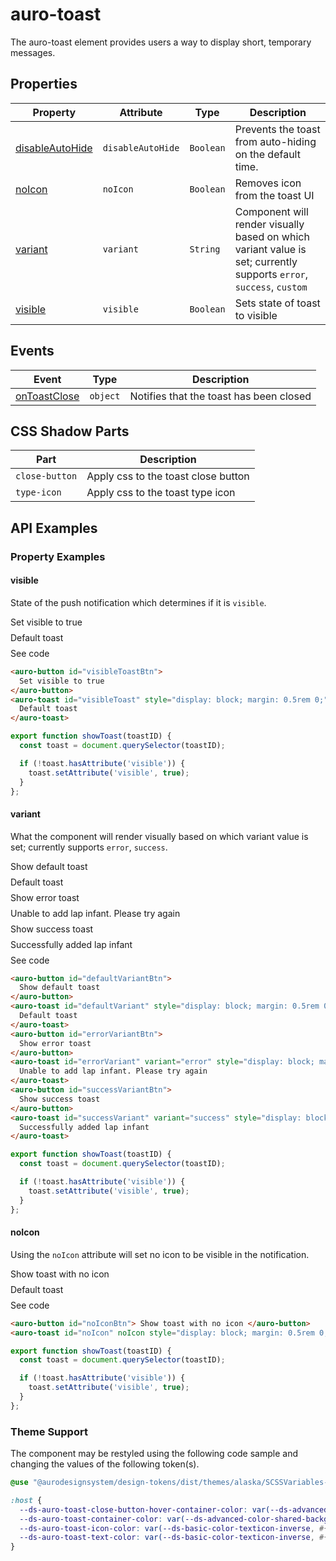 <!-- AURO-GENERATED-CONTENT:START (FILE:src=./../docs/api.md) -->
<!-- The below content is automatically added from ./../docs/api.md -->

# auro-toast

The auro-toast element provides users a way to display short, temporary messages.

## Properties

| Property          | Attribute         | Type      | Description                                      |
|-------------------|-------------------|-----------|--------------------------------------------------|
| [disableAutoHide](#disableAutoHide) | `disableAutoHide` | `Boolean` | Prevents the toast from auto-hiding on the default time. |
| [noIcon](#noIcon)          | `noIcon`          | `Boolean` | Removes icon from the toast UI                   |
| [variant](#variant)         | `variant`         | `String`  | Component will render visually based on which variant value is set; currently supports `error`, `success`, `custom` |
| [visible](#visible)         | `visible`         | `Boolean` | Sets state of toast to visible                   |

## Events

| Event          | Type     | Description                             |
|----------------|----------|-----------------------------------------|
| [onToastClose](#onToastClose) | `object` | Notifies that the toast has been closed |

## CSS Shadow Parts

| Part           | Description                         |
|----------------|-------------------------------------|
| `close-button` | Apply css to the toast close button |
| `type-icon`    | Apply css to the toast type icon    |
<!-- AURO-GENERATED-CONTENT:END -->

## API Examples

### Property Examples

#### visible

State of the push notification which determines if it is `visible`.

<div class="exampleWrapper">
  <!-- AURO-GENERATED-CONTENT:START (FILE:src=./../apiExamples/visible.html) -->
  <!-- The below content is automatically added from ./../apiExamples/visible.html -->
  <auro-button id="visibleToastBtn">
    Set visible to true
  </auro-button>
  <auro-toast id="visibleToast" style="display: block; margin: 0.5rem 0;">
    Default toast
  </auro-toast>
  <!-- AURO-GENERATED-CONTENT:END -->
</div>
<auro-accordion alignRight>
  <span slot="trigger">See code</span>
<!-- AURO-GENERATED-CONTENT:START (CODE:src=./../apiExamples/visible.html) -->
<!-- The below code snippet is automatically added from ./../apiExamples/visible.html -->

```html
<auro-button id="visibleToastBtn">
  Set visible to true
</auro-button>
<auro-toast id="visibleToast" style="display: block; margin: 0.5rem 0;">
  Default toast
</auro-toast>
```
<!-- AURO-GENERATED-CONTENT:END -->
<!-- AURO-GENERATED-CONTENT:START (CODE:src=./../apiExamples/showToast.js) -->
<!-- The below code snippet is automatically added from ./../apiExamples/showToast.js -->

```js
export function showToast(toastID) {
  const toast = document.querySelector(toastID);

  if (!toast.hasAttribute('visible')) {
    toast.setAttribute('visible', true);
  }
};
```
<!-- AURO-GENERATED-CONTENT:END -->
</auro-accordion>

#### variant

What the component will render visually based on which variant value is set; currently supports `error`, `success`.

<div class="exampleWrapper">
  <!-- AURO-GENERATED-CONTENT:START (FILE:src=./../apiExamples/variant.html) -->
  <!-- The below content is automatically added from ./../apiExamples/variant.html -->
  <auro-button id="defaultVariantBtn">
    Show default toast
  </auro-button>
  <auro-toast id="defaultVariant" style="display: block; margin: 0.5rem 0;">
    Default toast
  </auro-toast>
  <auro-button id="errorVariantBtn">
    Show error toast
  </auro-button>
  <auro-toast id="errorVariant" variant="error" style="display: block; margin: 0.5rem 0;">
    Unable to add lap infant. Please try again
  </auro-toast>
  <auro-button id="successVariantBtn">
    Show success toast
  </auro-button>
  <auro-toast id="successVariant" variant="success" style="display: block; margin: 0.5rem 0;">
    Successfully added lap infant
  </auro-toast>
  <!-- AURO-GENERATED-CONTENT:END -->
</div>
<auro-accordion alignRight>
  <span slot="trigger">See code</span>
<!-- AURO-GENERATED-CONTENT:START (CODE:src=./../apiExamples/variant.html) -->
<!-- The below code snippet is automatically added from ./../apiExamples/variant.html -->

```html
<auro-button id="defaultVariantBtn">
  Show default toast
</auro-button>
<auro-toast id="defaultVariant" style="display: block; margin: 0.5rem 0;">
  Default toast
</auro-toast>
<auro-button id="errorVariantBtn">
  Show error toast
</auro-button>
<auro-toast id="errorVariant" variant="error" style="display: block; margin: 0.5rem 0;">
  Unable to add lap infant. Please try again
</auro-toast>
<auro-button id="successVariantBtn">
  Show success toast
</auro-button>
<auro-toast id="successVariant" variant="success" style="display: block; margin: 0.5rem 0;">
  Successfully added lap infant
</auro-toast>
```
<!-- AURO-GENERATED-CONTENT:END -->
<!-- AURO-GENERATED-CONTENT:START (CODE:src=./../apiExamples/showToast.js) -->
<!-- The below code snippet is automatically added from ./../apiExamples/showToast.js -->

```js
export function showToast(toastID) {
  const toast = document.querySelector(toastID);

  if (!toast.hasAttribute('visible')) {
    toast.setAttribute('visible', true);
  }
};
```
<!-- AURO-GENERATED-CONTENT:END -->
</auro-accordion>

#### noIcon

Using the `noIcon` attribute will set no icon to be visible in the notification.

<div class="exampleWrapper">
  <!-- AURO-GENERATED-CONTENT:START (FILE:src=./../apiExamples/noIcon.html) -->
  <!-- The below content is automatically added from ./../apiExamples/noIcon.html -->
  <auro-button id="noIconBtn"> Show toast with no icon </auro-button>
  <auro-toast id="noIcon" noIcon style="display: block; margin: 0.5rem 0;"> Default toast </auro-toast>
  <!-- AURO-GENERATED-CONTENT:END -->
</div>
<auro-accordion alignRight>
  <span slot="trigger">See code</span>
<!-- AURO-GENERATED-CONTENT:START (CODE:src=./../apiExamples/noIcon.html) -->
<!-- The below code snippet is automatically added from ./../apiExamples/noIcon.html -->

```html
<auro-button id="noIconBtn"> Show toast with no icon </auro-button>
<auro-toast id="noIcon" noIcon style="display: block; margin: 0.5rem 0;"> Default toast </auro-toast>
```
<!-- AURO-GENERATED-CONTENT:END -->
<!-- AURO-GENERATED-CONTENT:START (CODE:src=./../apiExamples/showToast.js) -->
<!-- The below code snippet is automatically added from ./../apiExamples/showToast.js -->

```js
export function showToast(toastID) {
  const toast = document.querySelector(toastID);

  if (!toast.hasAttribute('visible')) {
    toast.setAttribute('visible', true);
  }
};
```
<!-- AURO-GENERATED-CONTENT:END -->
</auro-accordion>

### Theme Support

The component may be restyled using the following code sample and changing the values of the following token(s).

<!-- AURO-GENERATED-CONTENT:START (CODE:src=./../src/styles/tokens.scss) -->
<!-- The below code snippet is automatically added from ./../src/styles/tokens.scss -->

```scss
@use "@aurodesignsystem/design-tokens/dist/themes/alaska/SCSSVariables--alaska" as v;

:host {
  --ds-auro-toast-close-button-hover-container-color: var(--ds-advanced-color-button-tertiary-background-hover, #{v.$ds-advanced-color-button-tertiary-background-hover});
  --ds-auro-toast-container-color: var(--ds-advanced-color-shared-background-strong, #{v.$ds-advanced-color-shared-background-strong});
  --ds-auro-toast-icon-color: var(--ds-basic-color-texticon-inverse, #{v.$ds-basic-color-texticon-inverse});
  --ds-auro-toast-text-color: var(--ds-basic-color-texticon-inverse, #{v.$ds-basic-color-texticon-inverse});
}
```
<!-- AURO-GENERATED-CONTENT:END -->
